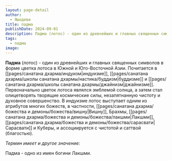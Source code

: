 ```yaml
---
layout: page-detail
author:
  - Яшодеви
title: падма
publishDate: 2024-09-01
description: Падма (лотос) - один из древнейших и главных священных символов в форме цветка лотоса в Южной и Юго-Восточной Азии.
tags:
  - падма
image:
---
```

**Падма** (лотос) - один из древнейших и главных священных символов в форме цветка лотоса в Южной и Юго-Восточной Азии. Почитается в [[pages/санатана дхарма/индуизм|индуизме]], [[pages/санатана дхарма/школы санатана дхармы/настика/буддизм|буддизме]] и [[pages/санатана дхарма/школы санатана дхармы/джайнизм|джайнизме]]. Первоначально цветок лотоса являлся эмблемой солнца, а затем стал олицетворять творящие космические силы, незапятнанную чистоту и духовное совершенство. В индуизме лотос выступает одним из атрибутов многих божеств, в частности, [[pages/санатана дхарма/божества и демоны/божества/вишну|Вишну]], Брахмы, [[pages/санатана дхарма/божества и демоны/божества/лакшми|Лакшми]], [[pages/санатана дхарма/божества и демоны/божества/сарасвати|Сарасвати]] и Куберы, и ассоциируется с чистотой и саттвой (благостью).

*Термин имеет и другое значение:*

Падма - одно из имен богини Лакшми.

